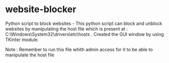 # website-blocker
Python script to block websites -
This python script can block and unblock websites by manipulating the host file which is present at : C:\Windows\System32\drivers\etc\hosts .
Created the GUI window by using TKinter module.

Note :
Remember to run this file whith admin access for it to be able to manipulate the host file
